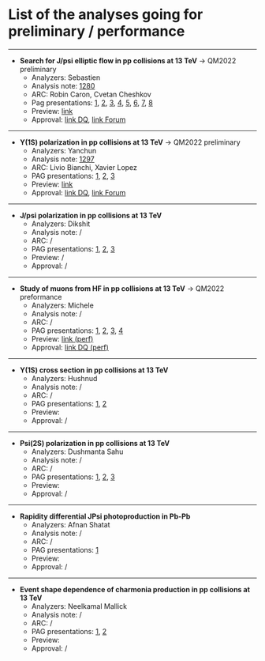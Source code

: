 # List of the analyses going for preliminary / performance


---
- **Search for J/psi elliptic flow in pp collisions at 13 TeV** &rarr; QM2022 preliminary
  - Analyzers: Sebastien
  - Analysis note: [1280](https://alice-notes.web.cern.ch/node/1280)
  - ARC: Robin Caron, Cvetan Cheshkov
  - Pag presentations: [1](https://indico.cern.ch/event/1120287/contributions/4705881/attachments/2380577/4067501/SPerrin_Analyse_PAG_280122.pdf), [2](https://indico.cern.ch/event/1123891/contributions/4717911/attachments/2384522/4074934/SPerrin_Analyse_PAG_040222.pdf), [3](https://indico.cern.ch/event/1158338/contributions/4864257/attachments/2438860/4177447/SPerrin_Analyse_PAG_050522.pdf), [4](https://indico.cern.ch/event/1163512/contributions/4886548/attachments/2447913/4194710/SPerrin_Analyse_PAG_190522.pdf), [5](https://indico.cern.ch/event/1170512/contributions/4926359/attachments/2464535/4225992/SPerrin_Analyse_PAG_170622.pdf), [6](https://indico.cern.ch/event/1176351/contributions/4943443/attachments/2473520/4244050/SPerrin_Analyse_PAG_310622.pdf), [7](https://indico.cern.ch/event/1181580/contributions/4963630/attachments/2480510/4258077/SPerrin_Analyse_PAG_150722.pdf), [8](https://indico.cern.ch/event/1211135/)
  - Preview: [link](https://indico.cern.ch/event/1122791/contributions/4713989/attachments/2386370/4078594/SPerrin_PWG_082222.pdf)
  - Approval: [link DQ](https://indico.cern.ch/event/1123657/contributions/4757398/attachments/2403669/4111306/SPerrin_PWG_080322.pdf), [link Forum](https://indico.cern.ch/event/1135462/contributions/4766973/attachments/2402443/4127170/SPerrin_PF_200322.pdf)
 
---

- **Y(1S) polarization in pp collisions at 13 TeV** &rarr; QM2022 preliminary
  - Analyzers: Yanchun
  - Analysis note: [1297](https://alice-notes.web.cern.ch/node/1297)
  - ARC: Livio Bianchi, Xavier Lopez
  - PAG presentations: [1](https://indico.cern.ch/event/1106532/contributions/4659662/attachments/2367201/4042653/dPAG20211217.pdf), [2](https://indico.cern.ch/event/1123891/contributions/4721504/attachments/2384694/4075402/dPAG20220204.pdf), [3](https://indico.cern.ch/event/1133107/contributions/4756039/attachments/2397690/4099940/dPAG20220225.pdf)
  - Preview: [link](https://indico.cern.ch/event/1122791/contributions/4713990/attachments/2387100/4079886/dYD20220208_DQPre.pdf)
  - Approval: [link DQ](https://indico.cern.ch/event/1123657/contributions/4757399/attachments/2403875/4111738/dYD20220308_DQApproval.pdf), [link Forum](https://indico.cern.ch/event/1135462/contributions/4766974/attachments/2402446/4127119/dYD20220322_PFApproval_final.pdf)
 
---

- **J/psi polarization in pp collisions at 13 TeV**
  - Analyzers: Dikshit
  - Analysis note: /
  - ARC: /
  - PAG presentations: [1](https://indico.cern.ch/event/1106532/contributions/4655204/attachments/2367115/4042226/Alice_PAG_update.pdf), [2](https://indico.cern.ch/event/1118278/contributions/4695981/attachments/2376679/4060039/alice_update21jan2022odp.pdf), [3](https://indico.cern.ch/event/1170512/contributions/4916436/attachments/2464504/4225937/PAG_DQ17june2022.pdf)
  - Preview: /
  - Approval: /
 
---

- **Study of muons from HF in pp collisions at 13 TeV** &rarr; QM2022 preformance
  - Analyzers: Michele
  - Analysis note: /
  - ARC: /
  - PAG presentations: [1](https://indico.cern.ch/event/1120287/contributions/4709981/attachments/2380590/4067511/PAG_Update.pdf), [2](https://indico.cern.ch/event/1133107/contributions/4754331/attachments/2397669/4099900/MPennisi_PAG_meeting_25_02.pdf), [3](https://indico.cern.ch/event/1158338/contributions/4864039/attachments/2438863/4177454/PAG_Meeting_MPennisi_6_05_2022.pdf), [4](https://indico.cern.ch/event/1180174/contributions/4956606/attachments/2477171/4251720/MPennisi_PAG_meeting_8_07.pdf.pdf)
  - Preview: [link (perf)](https://indico.cern.ch/event/1122791/contributions/4714006/attachments/2386621/4078958/MPennisi_DQ_meeting.pdf)
  - Approval: [link DQ (perf)](https://indico.cern.ch/event/1123657/contributions/4757400/attachments/2403714/4111406/DQMeeting_MPennisi_8_03_2022.pdf)
 
---

- **Y(1S) cross section in pp collisions at 13 TeV**
  - Analyzers: Hushnud
  - Analysis note: /
  - ARC: /
  - PAG presentations: [1](https://indico.cern.ch/event/1127549/contributions/4733104/attachments/2389551/4084669/PAG_Meeting_Feb11_2022.pdf), [2](https://indico.cern.ch/event/1216249/contributions/5116088/attachments/2537397/4367288/DQ_Upsilon_update_28_10_22-1.pdf)
  - Preview:
  - Approval: /

---

- **Psi(2S) polarization in pp collisions at 13 TeV**
  - Analyzers: Dushmanta Sahu
  - Analysis note: /
  - ARC: /
  - PAG presentations: [1](https://indico.cern.ch/event/1129819/contributions/4745536/attachments/2393691/4092405/Dushmanta-PAG-18Feb2022.pdf), [2](https://indico.cern.ch/event/1176351/contributions/4940901/attachments/2473675/4244281/Dushmanta-PAG-1July2022.pdf), [3](https://indico.cern.ch/event/1209003/contributions/5084004/attachments/2523996/4340629/Dushmanta-PAG-7-10-22.pdf)
  - Preview:
  - Approval: /

---

- **Rapidity differential JPsi photoproduction in Pb-Pb**
  - Analyzers: Afnan Shatat
  - Analysis note: /
  - ARC: /
  - PAG presentations: [1](https://indico.cern.ch/event/1170512/contributions/4916423/attachments/2464364/4226099/SHATAT_PAG_17June22.pdf)
  - Preview:
  - Approval: /

---

- **Event shape dependence of charmonia production in pp collisions at 13 TeV**
  - Analyzers: Neelkamal Mallick
  - Analysis note: /
  - ARC: /
  - PAG presentations: [1](https://indico.cern.ch/event/1170512/contributions/4923715/attachments/2464546/4226011/PAGQQ2mumu17June2022_Neelkamal.pdf), [2](https://indico.cern.ch/event/1209003/contributions/5086021/attachments/2524217/4341041/Neelkamal_PAGQQ2mumu07Oct2022.pdf)
  - Preview:
  - Approval: /
